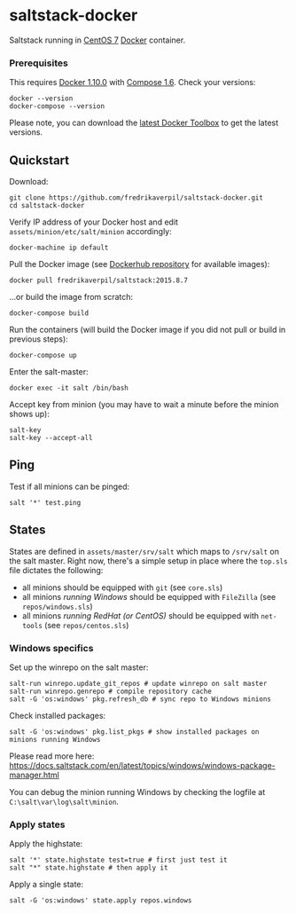 # saltstack-docker
Saltstack running in [CentOS 7](https://www.centos.org) [Docker](https://www.docker.com) container.

### Prerequisites

This requires [Docker 1.10.0](https://github.com/docker/docker/releases) with [Compose 1.6](https://github.com/docker/compose/releases). Check your versions:

    docker --version
    docker-compose --version

Please note, you can download the [latest Docker Toolbox](https://github.com/docker/toolbox/releases) to get the latest versions.


## Quickstart

Download:

    git clone https://github.com/fredrikaverpil/saltstack-docker.git
    cd saltstack-docker


Verify IP address of your Docker host and edit `assets/minion/etc/salt/minion` accordingly:

    docker-machine ip default

Pull the Docker image (see [Dockerhub repository](https://hub.docker.com/r/fredrikaverpil/saltstack/tags/) for available images):

    docker pull fredrikaverpil/saltstack:2015.8.7

...or build the image from scratch:

    docker-compose build

Run the containers (will build the Docker image if you did not pull or build in previous steps):

    docker-compose up

Enter the salt-master:

    docker exec -it salt /bin/bash

Accept key from minion (you may have to wait a minute before the minion shows up):

    salt-key
    salt-key --accept-all


## Ping

Test if all minions can be pinged:

    salt '*' test.ping


## States

States are defined in `assets/master/srv/salt` which maps to `/srv/salt` on the salt master. Right now, there's a simple setup in place where the `top.sls` file dictates the following:

- all minions should be equipped with `git` (see `core.sls`)
- all minions _running Windows_ should be equipped with `FileZilla` (see `repos/windows.sls`)
- all minions _running RedHat (or CentOS)_ should be equipped with `net-tools` (see `repos/centos.sls`)


### Windows specifics

Set up the winrepo on the salt master:

    salt-run winrepo.update_git_repos # update winrepo on salt master
    salt-run winrepo.genrepo # compile repository cache
    salt -G 'os:windows' pkg.refresh_db # sync repo to Windows minions

Check installed packages:

    salt -G 'os:windows' pkg.list_pkgs # show installed packages on minions running Windows

Please read more here: https://docs.saltstack.com/en/latest/topics/windows/windows-package-manager.html

You can debug the minion running Windows by checking the logfile at `C:\salt\var\log\salt\minion`.


### Apply states

Apply the highstate:

    salt '*' state.highstate test=true # first just test it
    salt "*" state.highstate # then apply it

Apply a single state:

    salt -G 'os:windows' state.apply repos.windows
